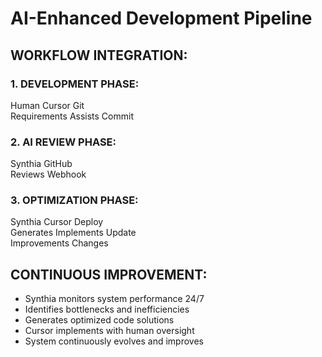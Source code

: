 ﻿#  AI-Enhanced Development Pipeline

## WORKFLOW INTEGRATION:

### 1. DEVELOPMENT PHASE:
        
   Human        Cursor         Git     
 Requirements       Assists          Commit    
        
                                            
                                            
### 2. AI REVIEW PHASE:                     
             
   Synthia      GitHub    
   Reviews          Webhook   
    
      
      
### 3. OPTIMIZATION PHASE:
        
   Synthia      Cursor       Deploy    
 Generates        Implements         Update    
Improvements       Changes                     
        

## CONTINUOUS IMPROVEMENT:
- Synthia monitors system performance 24/7
- Identifies bottlenecks and inefficiencies  
- Generates optimized code solutions
- Cursor implements with human oversight
- System continuously evolves and improves
